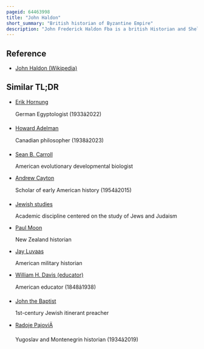 ```yaml
---
pageid: 64463998
title: "John Haldon"
short_summary: "British historian of Byzantine Empire"
description: "John Frederick Haldon Fba is a british Historian and Shelby Cullom Davis'30 Professor of european History Emeritus Professor of byzantine History and hellenic Studies emeritus and former Director of the mossavar-rahmani Center for."
---
```


## Reference

- [John Haldon (Wikipedia)](https://en.wikipedia.org/?curid=64463998)

## Similar TL;DR

- [Erik Hornung](/tldr/en/erik-hornung)

  German Egyptologist (1933â2022)

- [Howard Adelman](/tldr/en/howard-adelman)

  Canadian philosopher (1938â2023)

- [Sean B. Carroll](/tldr/en/sean-b-carroll)

  American evolutionary developmental biologist

- [Andrew Cayton](/tldr/en/andrew-cayton)

  Scholar of early American history (1954â2015)

- [Jewish studies](/tldr/en/jewish-studies)

  Academic discipline centered on the study of Jews and Judaism

- [Paul Moon](/tldr/en/paul-moon)

  New Zealand historian

- [Jay Luvaas](/tldr/en/jay-luvaas)

  American military historian

- [William H. Davis (educator)](/tldr/en/william-h-davis-educator)

  American educator (1848â1938)

- [John the Baptist](/tldr/en/john-the-baptist)

  1st-century Jewish itinerant preacher

- [Radoje PajoviÄ](/tldr/en/radoje-pajovic)

  Yugoslav and Montenegrin historian (1934â2019)
